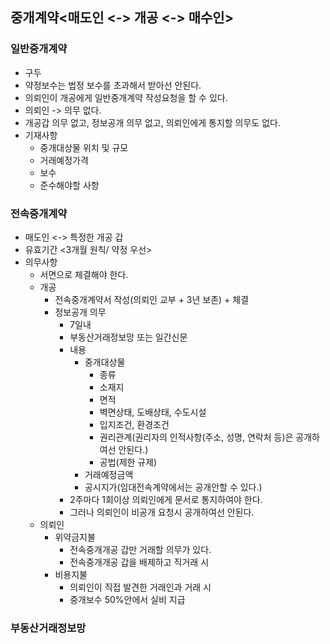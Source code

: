## 중개계약<매도인 <-> 개공 <-> 매수인>
### 일반중개계약
- 구두
- 약정보수는 법정 보수를 초과해서 받아선 안된다.
- 의뢰인이 개공에게 일반중개계약 작성요청을 할 수 있다.
- 의뢰인 -> 의무 없다.
- 개공갑 의무 없고, 정보공개 의무 없고, 의뢰인에게 통지할 의무도 없다.
- 기재사항
    - 중개대상물 위치 및 규모
    - 거래예정가격
    - 보수
    - 준수해야할 사항
### 전속중개계약
- 매도인 <-> 특정한 개공 갑
- 유효기간 <3개월 원칙/ 약정 우선>
- 의무사항
    - 서면으로 체결해야 한다.
    - 개공
        - 전속중개계약서 작성(의뢰인 교부 + 3년 보존) + 체결
        - 정보공개 의무
            - 7일내
            - 부동산거래정보망 또는 일간신문
            - 내용 
                - 중개대상물
                    - 종류
                    - 소재지
                    - 면적
                    - 벽면상태, 도배상태, 수도시설
                    - 입지조건, 환경조건
                    - 권리관계(권리자의 인적사항(주소, 성명, 연락처 등)은 공개하여선 안된다.)
                    - 공법(제한 규제)
                - 거래예정금액
                - 공시지가(임대전속계약에서는 공개안할 수 있다.)
            - 2주마다 1회이상 의뢰인에게 문서로 통지하여야 한다. 
            - 그러나 의뢰인이 비공개 요청시 공개하여선 안된다. 
    - 의뢰인
        - 위약금지불
            - 전속중개개공 갑만 거래할 의무가 있다.
            - 전속중개개공 갑을 배제하고 직거래 시 
        - 비용지불
            - 의뢰인이 직접 발견한 거래인과 거래 시 
            - 중개보수 50%안에서 실비 지급
### 부동산거래정보망
